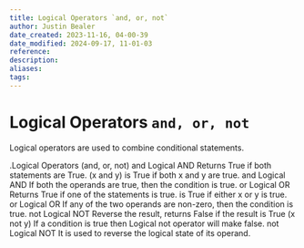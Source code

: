 ```yaml
---
title: Logical Operators `and, or, not`
author: Justin Bealer
date_created: 2023-11-16, 04-00-39
date_modified: 2024-09-17, 11-01-03
reference: 
description: 
aliases: 
tags: 
---
```

# Logical Operators `and, or, not`

Logical operators are used to combine conditional statements.

.Logical Operators (and, or, not)
and Logical AND Returns True if both statements are True.
(x and y) is True if both x and y are true.
and	Logical AND	If both the operands are true, then the condition is true.
or Logical OR Returns True if one of the statements is true.
is True if either x or y is true.
or	Logical OR	If any of the two operands are non-zero, then the condition is true.
not Logical NOT Reverse the result, returns False if the result is True
(x not y) If a condition is true then Logical not operator will make false.
not	Logical NOT	It is used to reverse the logical state of its operand.


